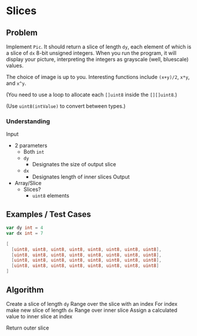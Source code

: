 # Slices

## Problem

Implement `Pic`. It should return a slice of length `dy`, each element of which is a slice of `dx` 8-bit unsigned integers. When you run the program, it will display your picture, interpreting the integers as grayscale (well, bluescale) values.

The choice of image is up to you. Interesting functions include `(x+y)/2`, `x*y`, and `x^y`.

(You need to use a loop to allocate each `[]uint8` inside the `[][]uint8`.)

(Use `uint8(intValue)` to convert between types.)

### Understanding

Input
- 2 parameters
  - Both `int`
  - `dy`
    - Designates the size of output slice
  - `dx`
    - Designates length of inner slices
Output
- Array/Slice
  - Slices?
    - `uint8` elements

## Examples / Test Cases

```go
var dy int = 4
var dx int = 7

[
  [uint8, uint8, uint8, uint8, uint8, uint8, uint8, uint8],
  [uint8, uint8, uint8, uint8, uint8, uint8, uint8, uint8],
  [uint8, uint8, uint8, uint8, uint8, uint8, uint8, uint8],
  [uint8, uint8, uint8, uint8, uint8, uint8, uint8, uint8]
]
```

## Algorithm

Create a slice of length `dy`
Range over the slice with an index
  For index make new slice of length `dx`
  Range over inner slice
    Assign a calculated value to inner slice at index

Return outer slice
